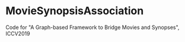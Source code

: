 # MovieSynopsisAssociation
Code for "A Graph-based Framework to Bridge Movies and Synopses", ICCV2019
